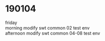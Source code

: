 # 190104

friday  
morning modify swt common 02 test env  
afternoon modify swt common 04-08 test env  
